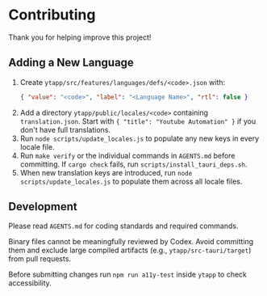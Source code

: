 # Contributing

Thank you for helping improve this project!

## Adding a New Language
1. Create `ytapp/src/features/languages/defs/<code>.json` with:
   ```json
   { "value": "<code>", "label": "<Language Name>", "rtl": false }
   ```
2. Add a directory `ytapp/public/locales/<code>` containing `translation.json`.
   Start with `{ "title": "Youtube Automation" }` if you don't have full translations.
3. Run `node scripts/update_locales.js` to populate any new keys in every locale file.
4. Run `make verify` or the individual commands in `AGENTS.md` before committing.
   If `cargo check` fails, run `scripts/install_tauri_deps.sh`.
4. When new translation keys are introduced, run `node scripts/update_locales.js`
   to populate them across all locale files.

## Development
Please read `AGENTS.md` for coding standards and required commands.

Binary files cannot be meaningfully reviewed by Codex. Avoid committing them and exclude large compiled artifacts (e.g., `ytapp/src-tauri/target`) from pull requests.

Before submitting changes run `npm run a11y-test` inside `ytapp` to check accessibility.
